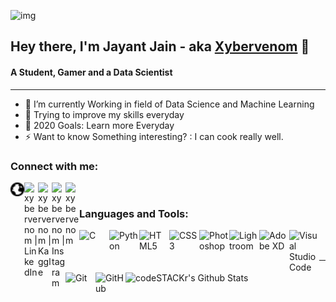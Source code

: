 ![img](https://mir-s3-cdn-cf.behance.net/project_modules/fs/89f0ea90258113.5e130d63f3d9b.gif)
## Hey there, I'm Jayant Jain - aka [Xybervenom][website] 👋
#### A Student, Gamer and a Data Scientist
---
- 🔭 I’m currently Working in field of Data Science and Machine Learning 
- 🌱 Trying to improve my skills everyday
- 🥅 2020 Goals: Learn more Everyday
- ⚡ Want to know Something interesting? : I can cook really well.

### Connect with me:

[<img align="left" alt="xybervenom.github.io" width="22px" src="https://raw.githubusercontent.com/iconic/open-iconic/master/svg/globe.svg" />][website]
[<img align="left" alt="xybervenom | LinkedIn" width="22px" src="https://cdn.jsdelivr.net/npm/simple-icons@v3/icons/linkedin.svg" />][linkedin]
[<img align="left" alt="xybervenom | Kaggle" width="22px" src="https://cdn.jsdelivr.net/npm/simple-icons@v3/icons/kaggle.svg" />][kaggle]
[<img align="left" alt="xybervenom | Instagram" width="22px" src="https://cdn.jsdelivr.net/npm/simple-icons@v3/icons/instagram.svg" />][instagram]
[<img align="left" alt="xybervenom" width="22px" src="https://cdn.jsdelivr.net/npm/simple-icons@v3/icons/facebook.svg" />][facebook]

<br />

### Languages and Tools:

<img align="left" alt="C" width="48px" src="https://img.icons8.com/color/48/000000/c-programming.png" />

<img align="left" alt="Python" width="48px" src="https://img.icons8.com/color/48/000000/python.png" />

<img align="left" alt="HTML5" width="48px" src="https://img.icons8.com/color/48/000000/html-5.png" />

<img align="left" alt="CSS3" width="48px" src="https://img.icons8.com/color/48/000000/css3.png" />

<img align="left" alt="Photoshop" width="48px" src="https://img.icons8.com/color/48/000000/adobe-photoshop.png" />

<img align="left" alt="Lightroom" width="48px" src="https://img.icons8.com/color/48/000000/adobe-lightroom.png" />

<img align="left" alt="Adobe XD" width="48px" src="https://img.icons8.com/color/48/000000/adobe-photoshop.png" />

<img align="left" alt="Visual Studio Code" width="48px" src="https://img.icons8.com/color/48/000000/visual-studio-code-2019.png" />

<img align="left" alt="Git" width="48px" src="https://img.icons8.com/color/48/000000/git.png" />

<img align="left" alt="GitHub" width="48px" src="https://img.icons8.com/color/48/000000/github--v1.png" />



<br />
<br />

---

<img align="left" alt="codeSTACKr's Github Stats" src="https://github-readme-stats.vercel.app/api?username=xybervenom&show_icons=true&hide_border=true&count_private=true" /> <br><br>

[website]: https://xybervenom.github.io/
[kaggle]: https://www.kaggle.com/xybervenom
[instagram]: https://instagram.com/xybervenom
[linkedin]: https://linkedin.com/in/xybervenom
[facebook]: https://www.facebook.com/xybervenom
